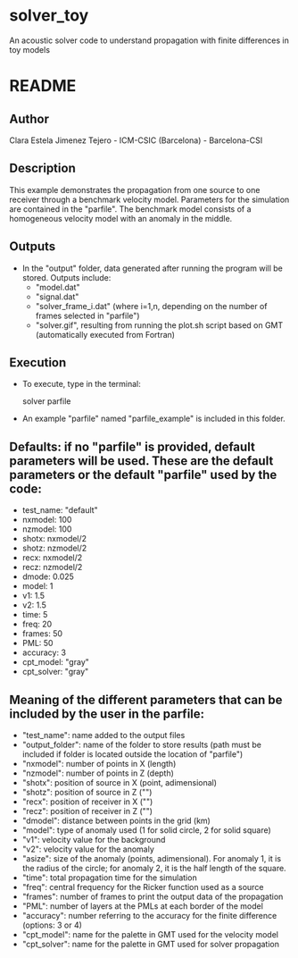 # solver_toy
An acoustic solver code to understand propagation with finite differences in toy models

# README

## Author
Clara Estela Jimenez Tejero - ICM-CSIC (Barcelona) - Barcelona-CSI

## Description
This example demonstrates the propagation from one source to one receiver through a benchmark velocity model. Parameters for the simulation are contained in the "parfile". The benchmark model consists of a homogeneous velocity model with an anomaly in the middle.

## Outputs
- In the "output" folder, data generated after running the program will be stored. Outputs include:
  - "model.dat"
  - "signal.dat"
  - "solver_frame_i.dat" (where i=1,n, depending on the number of frames selected in "parfile")
  - "solver.gif", resulting from running the plot.sh script based on GMT (automatically executed from Fortran)

## Execution
- To execute, type in the terminal:

	solver parfile

- An example "parfile" named "parfile_example" is included in this folder.

## Defaults: if no "parfile" is provided, default parameters will be used. These are the default parameters or the default "parfile" used by the code:
- test_name: "default"
- nxmodel: 100
- nzmodel: 100
- shotx: nxmodel/2
- shotz: nzmodel/2
- recx: nxmodel/2
- recz: nzmodel/2
- dmode: 0.025
- model: 1
- v1: 1.5
- v2: 1.5
- time: 5
- freq: 20
- frames: 50
- PML: 50
- accuracy: 3
- cpt_model: "gray"
- cpt_solver: "gray"

## Meaning of the different parameters that can be included by the user in the parfile:
- "test_name": name added to the output files
- "output_folder": name of the folder to store results (path must be included if folder is located outside the location of "parfile")
- "nxmodel": number of points in X (length)
- "nzmodel": number of points in Z (depth)
- "shotx": position of source in X (point, adimensional)
- "shotz": position of source in Z ("")
- "recx": position of receiver in X ("")
- "recz": position of receiver in Z ("")
- "dmodel": distance between points in the grid (km)
- "model": type of anomaly used (1 for solid circle, 2 for solid square)
- "v1": velocity value for the background
- "v2": velocity value for the anomaly
- "asize": size of the anomaly (points, adimensional). For anomaly 1, it is the radius of the circle; for anomaly 2, it is the half length of the square.
- "time": total propagation time for the simulation
- "freq": central frequency for the Ricker function used as a source
- "frames": number of frames to print the output data of the propagation
- "PML": number of layers at the PMLs at each border of the model
- "accuracy": number referring to the accuracy for the finite difference (options: 3 or 4)
- "cpt_model": name for the palette in GMT used for the velocity model
- "cpt_solver": name for the palette in GMT used for solver propagation
